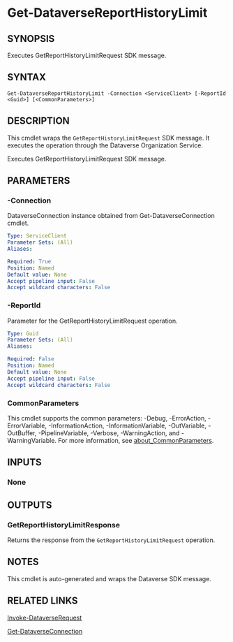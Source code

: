 # Get-DataverseReportHistoryLimit

## SYNOPSIS
Executes GetReportHistoryLimitRequest SDK message.

## SYNTAX

```
Get-DataverseReportHistoryLimit -Connection <ServiceClient> [-ReportId <Guid>] [<CommonParameters>]
```

## DESCRIPTION

This cmdlet wraps the `GetReportHistoryLimitRequest` SDK message. It executes the operation through the Dataverse Organization Service.

Executes GetReportHistoryLimitRequest SDK message.

## PARAMETERS

### -Connection
DataverseConnection instance obtained from Get-DataverseConnection cmdlet.

```yaml
Type: ServiceClient
Parameter Sets: (All)
Aliases:

Required: True
Position: Named
Default value: None
Accept pipeline input: False
Accept wildcard characters: False
```
### -ReportId
Parameter for the GetReportHistoryLimitRequest operation.

```yaml
Type: Guid
Parameter Sets: (All)
Aliases:

Required: False
Position: Named
Default value: None
Accept pipeline input: False
Accept wildcard characters: False
```
### CommonParameters
This cmdlet supports the common parameters: -Debug, -ErrorAction, -ErrorVariable, -InformationAction, -InformationVariable, -OutVariable, -OutBuffer, -PipelineVariable, -Verbose, -WarningAction, and -WarningVariable. For more information, see [about_CommonParameters](http://go.microsoft.com/fwlink/?LinkID=113216).

## INPUTS

### None

## OUTPUTS

### GetReportHistoryLimitResponse

Returns the response from the `GetReportHistoryLimitRequest` operation.

## NOTES

This cmdlet is auto-generated and wraps the Dataverse SDK message.

## RELATED LINKS

[Invoke-DataverseRequest](Invoke-DataverseRequest.md)

[Get-DataverseConnection](Get-DataverseConnection.md)
